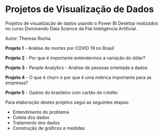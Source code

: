 # Projetos de Visualização de Dados

Projetos de visualização de dados usando o Power BI Desktop realizados no curso Dominando Data Science da Flai Inteligência Artificial.

Autor: Theresa Rocha

**Projeto 1** - Análise de mortes por COVID 19 no Brasil

**Projeto 2** - Por que é importante entendermos a variação do dólar?

**Projeto 3** - People Analytics - Análise de pessoas orientada a dados

**Projeto 4** - O que é churn e por que é uma métrica importante para as empresas?

**Projeto 5** - Gastos do brasileiro com cartão de crédito

Para elaboração destes projetos segui as seguintes etapas:

- Entendimento do problema
- Coleta dos dados
- Tratamento dos dados
- Construção de gráficos e medidas

